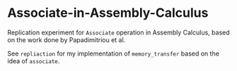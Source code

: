 # Associate-in-Assembly-Calculus
Replication experiment for `Associate` operation in  Assembly Calculus, based on the work done by Papadimitriou et al. 

See `repliaction` for my implementation of `memory_transfer` based on the idea of `associate`.
